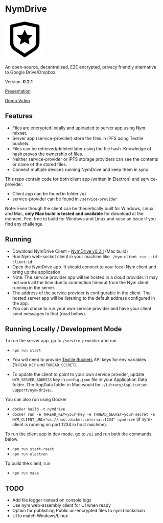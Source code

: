 # NymDrive

![NymDrive](https://raw.githubusercontent.com/saleel/nymdrive/main/ui/icons/png/128x128.png)

An open-source, decentralized, E2E encrypted, privacy friendly alternative to Google Drive/Dropbox.

Version: **0.2.1**

[Presentation](https://docs.google.com/presentation/d/1MpvIK32Mx9VKLVfMTcvbeyrsKHHUsTvDQ-3n31dR0NE/)

[Demo Video](https://www.youtube.com/watch?v=aWpZVNete9o)


## Features
- Files are encrypted locally and uploaded to server app using Nym mixnet. 
- Server app (service-provider) store the files in IPFS using Textile buckets. 
- Files can be retrieved/deleted later using the file hash. Knowledge of hash proves the ownership of files.
- Neither service-provider or IPFS storage providers can see the contents or name of the stored files.
- Connect multiple devices running NymDrive and keep them in sync.


This repo contain code for both client app (written in Electron) and service-provider.

- Client app can be found in folder `/ui`
- service-provider can be found in `/service-provider`

Note: Even though the client can be theoretically built for Windows, Linux and Mac, **only Mac build is tested and available** for download at the moment. Feel free to build for Windows and Linux and raise an issue if you find any challenge.

## Running

- Download NymDrive Client - [NymDrive v0.2.1](https://github.com/saleel/nymdrive/releases/download/0.2.1/NymDrive-mac.zip) (Mac build)
- Run Nym web-socket client in your machine like `./nym-client run --id client-id`
- Open the NymDrive app. It should connect to your local Nym client and bring up the application.
- Note: The service provider app will be hosted in a cloud provider. It may not work all the time due to connection timeout from the Nym client running in the server.
- The address of the service provider is configurable in the client. The hosted server app will be listening to the default address configured in the app.
- You can chose to run your own service provider and have your client send messages to that (read below).

## Running Locally / Development Mode

To run the server app, go to `/service-provider` and run
- `npm run start`

- You will need to provide [Textile Buckets](https://docs.textile.io/buckets/) API keys for env variables (`THREAD_KEY` and `THREAD_SECRET`).
- To update the client to point to your own service provider, update `NYM_SERVER_ADDRESS` key in `config.json` file in your Application Data folder. The AppData folder in Mac would be `~/Library/Application Support/nym-drive/`.

You can also run using Docker
- `docker build -t nymdrive .`
- `docker run -e THREAD_KEY=your-key -e THREAD_SECRET=your-secret -e NYM_CLIENT_URL="ws://host.docker.internal:1234" nymdrive` (if nym-client is running on port 1234 in host machine).

To run the client app in dev mode, go to `/ui` and run both the commands below:

- `npm run start-react`
- `npm run electron`

Tp build the client, run
- `npm run make`

## TODO
- Add file logger instead on console logs
- Use nym web-assembly client for UI when ready
- Option for publishing Public un-encrypted files to nym blockchain
- UI to match Windows/Linux

